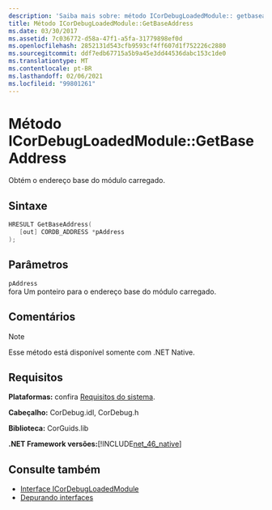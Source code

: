 ```yaml
---
description: 'Saiba mais sobre: método ICorDebugLoadedModule:: getbaseaddress'
title: Método ICorDebugLoadedModule::GetBaseAddress
ms.date: 03/30/2017
ms.assetid: 7c036772-d58a-47f1-a5fa-31779898ef0d
ms.openlocfilehash: 2852131d543cfb9593cf4ff607d1f752226c2880
ms.sourcegitcommit: ddf7edb67715a5b9a45e3dd44536dabc153c1de0
ms.translationtype: MT
ms.contentlocale: pt-BR
ms.lasthandoff: 02/06/2021
ms.locfileid: "99801261"
---
```

# <a name="icordebugloadedmodulegetbaseaddress-method"></a>Método ICorDebugLoadedModule::GetBaseAddress

Obtém o endereço base do módulo carregado.  
  
## <a name="syntax"></a>Sintaxe  
  
```cpp  
HRESULT GetBaseAddress(  
   [out] CORDB_ADDRESS *pAddress  
);  
```  
  
## <a name="parameters"></a>Parâmetros  

 `pAddress`  
 fora Um ponteiro para o endereço base do módulo carregado.  
  
## <a name="remarks"></a>Comentários  
  
> [!NOTE]
> Esse método está disponível somente com .NET Native.  
  
## <a name="requirements"></a>Requisitos  

 **Plataformas:** confira [Requisitos do sistema](../../get-started/system-requirements.md).  
  
 **Cabeçalho:** CorDebug.idl, CorDebug.h  
  
 **Biblioteca:** CorGuids.lib  
  
 **.NET Framework versões:**[!INCLUDE[net_46_native](../../../../includes/net-46-native-md.md)]  
  
## <a name="see-also"></a>Consulte também

- [Interface ICorDebugLoadedModule](icordebugloadedmodule-interface.md)
- [Depurando interfaces](debugging-interfaces.md)
